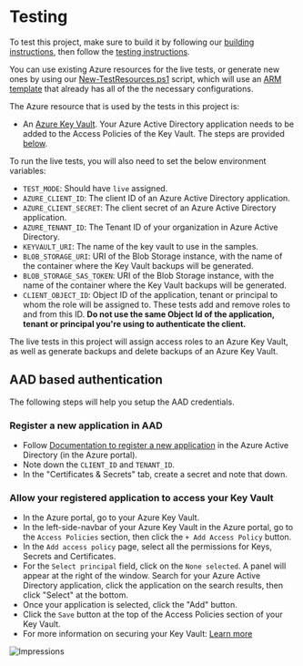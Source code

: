 # Testing

To test this project, make sure to build it by following our [building instructions](https://github.com/Azure/azure-sdk-for-js/blob/master/CONTRIBUTING.md#building), then follow the [testing instructions](https://github.com/Azure/azure-sdk-for-js/blob/master/CONTRIBUTING.md#testing).

You can use existing Azure resources for the live tests, or generate new ones by using our [New-TestResources.ps1](https://github.com/Azure/azure-sdk-for-js/blob/master/eng/common/TestResources/New-TestResources.ps1) script, which will use an [ARM template](https://github.com/Azure/azure-sdk-for-js/blob/master/sdk/keyvault/test-resources.json) that already has all of the the necessary configurations.

The Azure resource that is used by the tests in this project is:

- An [Azure Key Vault](https://docs.microsoft.com/azure/key-vault/general/basic-concepts). Your Azure Active Directory application needs to be added to the Access Policies of the Key Vault. The steps are provided [below](#aad-based-authentication).

To run the live tests, you will also need to set the below environment variables:

- `TEST_MODE`: Should have `live` assigned.
- `AZURE_CLIENT_ID`: The client ID of an Azure Active Directory application.
- `AZURE_CLIENT_SECRET`: The client secret of an Azure Active Directory application.
- `AZURE_TENANT_ID`: The Tenant ID of your organization in Azure Active Directory.
- `KEYVAULT_URI`: The name of the key vault to use in the samples.
- `BLOB_STORAGE_URI`: URI of the Blob Storage instance, with the name of the container where the Key Vault backups will be generated.
- `BLOB_STORAGE_SAS_TOKEN`: URI of the Blob Storage instance, with the name of the container where the Key Vault backups will be generated.
- `CLIENT_OBJECT_ID`: Object ID of the application, tenant or principal to whom the role will be assigned to. These tests add and remove roles to and from this ID. **Do not use the same Object Id of the application, tenant or principal you're using to authenticate the client.**

The live tests in this project will assign access roles to an Azure Key Vault, as well as generate backups and delete backups of an Azure Key Vault.

## AAD based authentication

The following steps will help you setup the AAD credentials.

### Register a new application in AAD

- Follow [Documentation to register a new application](https://docs.microsoft.com/azure/active-directory/develop/quickstart-register-app) in the Azure Active Directory (in the Azure portal).
- Note down the `CLIENT_ID` and `TENANT_ID`.
- In the "Certificates & Secrets" tab, create a secret and note that down.

### Allow your registered application to access your Key Vault

- In the Azure portal, go to your Azure Key Vault.
- In the left-side-navbar of your Azure Key Vault in the Azure portal, go to the `Access Policies` section, then click the `+ Add Access Policy` button.
- In the `Add access policy` page, select all the permissions for Keys, Secrets and Certificates.
- For the `Select principal` field, click on the `None selected`. A panel will appear at the right of the window. Search for your Azure Active Directory application, click the application on the search results, then click "Select" at the bottom.
- Once your application is selected, click the "Add" button.
- Click the `Save` button at the top of the Access Policies section of your Key Vault.
- For more information on securing your Key Vault: [Learn more](https://docs.microsoft.com/azure/key-vault/general/secure-your-key-vault)

![Impressions](https://azure-sdk-impressions.azurewebsites.net/api/impressions/azure-sdk-for-js%2Fsdk%2Fkeyvault%2Fkeyvault-admin%2Ftest%2FREADME.png)
